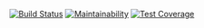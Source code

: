 [![Build Status](https://travis-ci.org/TMDav007/questionAndAnswer.svg?branch=develop)](https://travis-ci.org/TMDav007/questionAndAnswer)
[![Maintainability](https://api.codeclimate.com/v1/badges/e7852f238a2a43c44355/maintainability)](https://codeclimate.com/github/TMDav007/questionAndAnswer/maintainability)
[![Test Coverage](https://api.codeclimate.com/v1/badges/e7852f238a2a43c44355/test_coverage)](https://codeclimate.com/github/TMDav007/questionAndAnswer/test_coverage)